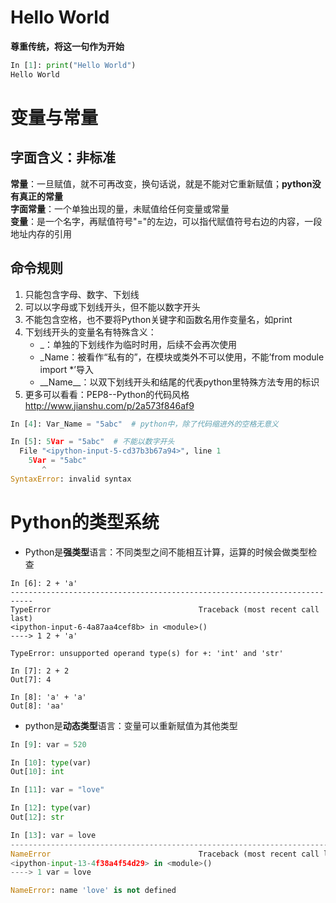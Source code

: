 # Hello World
**尊重传统，将这一句作为开始**
```python
In [1]: print("Hello World")
Hello World
```

# 变量与常量
## 字面含义：非标准
**常量**：一旦赋值，就不可再改变，换句话说，就是不能对它重新赋值；**python没有真正的常量**  
**字面常量**：一个单独出现的量，未赋值给任何变量或常量  
**变量**：是一个名字，再赋值符号"="的左边，可以指代赋值符号右边的内容，一段地址内存的引用
## 命令规则
1. 只能包含字母、数字、下划线  
2. 可以以字母或下划线开头，但不能以数字开头  
3. 不能包含空格，也不要将Python关键字和函数名用作变量名，如print  
4. 下划线开头的变量名有特殊含义：  
    * _：单独的下划线作为临时时用，后续不会再次使用  
    * _Name：被看作“私有的”，在模块或类外不可以使用，不能’from module import *’导入
    * \_\_Name\_\_：以双下划线开头和结尾的代表python里特殊方法专用的标识
5. 更多可以看看：PEP8--Python的代码风格 http://www.jianshu.com/p/2a573f846af9
```python
In [4]: Var_Name = "5abc"  # python中，除了代码缩进外的空格无意义

In [5]: 5Var = "5abc"  # 不能以数字开头
  File "<ipython-input-5-cd37b3b67a94>", line 1
    5Var = "5abc"
       ^
SyntaxError: invalid syntax
```

# Python的类型系统
* Python是**强类型**语言：不同类型之间不能相互计算，运算的时候会做类型检查
```
In [6]: 2 + 'a'
---------------------------------------------------------------------------
TypeError                                 Traceback (most recent call last)
<ipython-input-6-4a87aa4cef8b> in <module>()
----> 1 2 + 'a'

TypeError: unsupported operand type(s) for +: 'int' and 'str'

In [7]: 2 + 2
Out[7]: 4

In [8]: 'a' + 'a'
Out[8]: 'aa'
```
* python是**动态类型**语言：变量可以重新赋值为其他类型
```python
In [9]: var = 520

In [10]: type(var)
Out[10]: int

In [11]: var = "love"

In [12]: type(var)
Out[12]: str

In [13]: var = love
---------------------------------------------------------------------------
NameError                                 Traceback (most recent call last)
<ipython-input-13-4f38a4f54d29> in <module>()
----> 1 var = love

NameError: name 'love' is not defined
```

